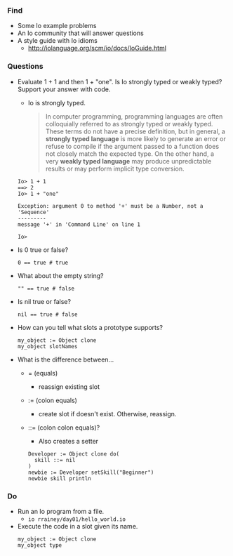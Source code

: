### Find
- Some Io example problems
- An Io community that will answer questions
- A style guide with Io idioms
  - http://iolanguage.org/scm/io/docs/IoGuide.html

### Questions

- Evaluate 1 + 1 and then 1 + "one". Is Io strongly typed or weakly typed? Support your answer with code.
  - Io is strongly typed.

    > In computer programming, programming languages are often colloquially referred to as strongly typed or weakly typed. These terms do not have a precise definition, but in general, a **strongly typed language** is more likely to generate an error or refuse to compile if the argument passed to a function does not closely match the expected type. On the other hand, a very **weakly typed language** may produce unpredictable results or may perform implicit type conversion.

  ```
  Io> 1 + 1
  ==> 2
  Io> 1 + "one"

  Exception: argument 0 to method '+' must be a Number, not a 'Sequence'
  ---------
  message '+' in 'Command Line' on line 1

  Io>
  ```

- Is 0 true or false?

  `0 == true # true`

- What about the empty string?

  `"" == true # false `

- Is nil true or false?

  `nil == true # false`

- How can you tell what slots a prototype supports?

  ```
  my_object := Object clone
  my_object slotNames
  ```

- What is the difference between...
  - = (equals)
    - reassign existing slot
  - := (colon equals)
    - create slot if doesn't exist. Otherwise, reassign.
  - ::= (colon colon equals)?
    - Also creates a setter

    ```
    Developer := Object clone do(
      skill ::= nil
    )
    newbie := Developer setSkill("Beginner")
    newbie skill println
    ```
### Do

- Run an Io program from a file.
  - `io rrainey/day01/hello_world.io`
- Execute the code in a slot given its name.
  ```
  my_object := Object clone
  my_object type
  ```

